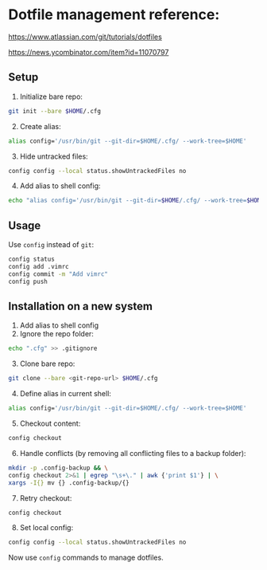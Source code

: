 # Dotfile management reference:

https://www.atlassian.com/git/tutorials/dotfiles

https://news.ycombinator.com/item?id=11070797


## Setup

1. Initialize bare repo:
```bash
git init --bare $HOME/.cfg
```

2. Create alias:
```bash
alias config='/usr/bin/git --git-dir=$HOME/.cfg/ --work-tree=$HOME'
```

3. Hide untracked files:
```bash
config config --local status.showUntrackedFiles no
```

4. Add alias to shell config:
```bash
echo "alias config='/usr/bin/git --git-dir=$HOME/.cfg/ --work-tree=$HOME'" >> $HOME/.bashrc
```

## Usage

Use `config` instead of `git`:

```bash
config status
config add .vimrc
config commit -m "Add vimrc"
config push
```

## Installation on a new system

1. Add alias to shell config
2. Ignore the repo folder:
```bash
echo ".cfg" >> .gitignore
```

3. Clone bare repo:
```bash
git clone --bare <git-repo-url> $HOME/.cfg
```

4. Define alias in current shell:
```bash
alias config='/usr/bin/git --git-dir=$HOME/.cfg/ --work-tree=$HOME'
```

5. Checkout content:
```bash
config checkout
```

6. Handle conflicts (by removing all conflicting files to a backup folder):
```bash
mkdir -p .config-backup && \
config checkout 2>&1 | egrep "\s+\." | awk {'print $1'} | \
xargs -I{} mv {} .config-backup/{}
```

7. Retry checkout:
```bash
config checkout
```

8. Set local config:
```bash
config config --local status.showUntrackedFiles no
```

Now use `config` commands to manage dotfiles.

